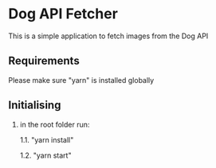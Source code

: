 # Dog API Fetcher

This is a simple application to fetch images from the Dog API

## Requirements

Please make sure "yarn" is installed globally

## Initialising

1. in the root folder run:

    1.1. "yarn install"

    1.2. "yarn start"
